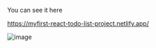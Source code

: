 You can see it here 

https://myfirst-react-todo-list-project.netlify.app/

![image](https://user-images.githubusercontent.com/75462686/126733104-f32e479e-2f02-445e-b0c7-a254d8c19915.png)


